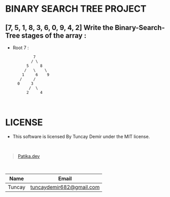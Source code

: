 # BINARY SEARCH TREE PROJECT


## [7, 5, 1, 8, 3, 6, 0, 9, 4, 2] Write the Binary-Search-Tree stages of the array : 

* Root 7 : 
    
               7
              / \
            5     8 
           /   \    \
          1     6    9
         /     /
        0     3
             /  \
            2     4 
            
            
<br />

# LICENSE

* This software is licensed By Tuncay Demir under the MIT license.

<br />

>[Patika.dev](https://app.patika.dev/fogomurphy)

<br/>

| Name |  Email |
| ---- |  ----- |
| Tuncay | tuncaydemir682@gmail.com |
